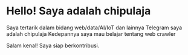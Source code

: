 # Hello! Saya adalah chipulaja

Saya tertarik dalam bidang web/data/AI/IoT dan lainnya
Telegram saya adalah chipulaja
Kedepannya saya mau belajar tentang web crawler

Salam kenal! Saya siap berkontribusi.


